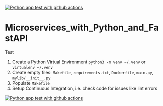[![Python app test with github actions](https://github.com/gokhaneraslan/AWS_Microservices_with_Python_and_FastAPI/actions/workflows/devops.yml/badge.svg)](https://github.com/gokhaneraslan/AWS_Microservices_with_Python_and_FastAPI/actions/workflows/devops.yml)


# Microservices_with_Python_and_FastAPI
Test

1. Create a Python Virtual Environment `python3 -m venv ~/.venv` or `virtualenv ~/.venv`
2. Create empty files: `Makefile`, `requirements.txt`, `Dockerfile`, `main.py`, `mylib/__init__.py`
3. Populate `Makefile`
4. Setup Continuous Integration, i.e. check code for issues like lint errors

[![Python app test with github actions](https://github.com/gokhaneraslan/AWS_Microservices_with_Python_and_FastAPI/actions/workflows/devops.yml/badge.svg)](https://github.com/gokhaneraslan/AWS_Microservices_with_Python_and_FastAPI/actions/workflows/devops.yml)
